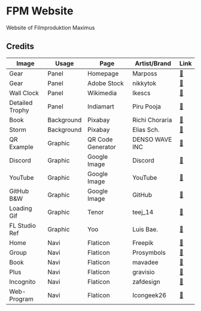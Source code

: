 # FPM Website
Website of Filmproduktion Maximus

## Credits
| Image           | Usage      | Page              | Artist/Brand   | Link
| --------------- | ---------- | ----------------- | -------------- | ----
| Gear            | Panel      | Homepage          | Marposs        | [🔗](https://www.marposs.com/ger/application/mechanical-industry-gears)
| Gear            | Panel      | Adobe Stock       | nikkytok       | [🔗](https://stock.adobe.com/de/search?creator_id=200519964&filters%5Bcontent_type%3Aphoto%5D=1&filters%5Bcontent_type%3Aillustration%5D=1&filters%5Bcontent_type%3Azip_vector%5D=1&filters%5Bcontent_type%3Avideo%5D=1&filters%5Bcontent_type%3Atemplate%5D=1&filters%5Bcontent_type%3A3d%5D=1&filters%5Bfetch_excluded_assets%5D=1&filters%5Bcontent_type%3Aimage%5D=1&order=relevance&k=gear&search_page=1&search_type=usertyped&acp=&aco=gear&get_facets=0&asset_id=141883625)
| Wall Clock      | Panel      | Wikimedia         | Ikescs         | [🔗](https://commons.wikimedia.org/wiki/File:Wall_clock.jpg)
| Detailed Trophy | Panel      | Indiamart         | Piru Pooja     | [🔗](https://www.indiamart.com/proddetail/new-trophies-awards-12660502073.html)
| Book            | Background | Pixabay           | Richi Choraria | [🔗](https://pixabay.com/de/photos/b%C3%BCcher-tinte-licht-golden-leser-1906534/)
| Storm           | Background | Pixabay           | Elias Sch.     | [🔗](https://pixabay.com/de/photos/unwetter-abenteuer-mysterie-3041241/)
| QR Example      | Graphic    | QR Code Generator | DENSO WAVE INC | [🔗](https://www.qrcode-generator.de/)
| Discord         | Graphic    | Google Image      | Discord        | [🔗](https://www.google.de/search?sca_esv=2a63e8a7ece273e3&sxsrf=ADLYWIJPF24pqKKWUVqwaFsc_H_L7m6-pQ:1732299117407&q=discord&udm=2&fbs=AEQNm0A6bwEop21ehxKWq5cj-cHa02QUie7apaStVTrDAEoT1CkRGSL-1wA3X2bR5dRYtRELv2nVM6XpZ_f_zLfBr8ZfFDo4-AC-M6UQA9qap38PVEs-C6Cbkgx-SskggRAQ5m4cab5KHWfkrrH_uftZO5ZDbOMYA6CsHvklBX5x_L_SvJp7IjI50wj2moCd25JNohuOGDIG&sa=X&ved=2ahUKEwjLnaaMxfCJAxWY87sIHXSoLfYQtKgLegQIHxAB&biw=2560&bih=1279&dpr=1)
| YouTube         | Graphic    | Google Image      | YouTube        | [🔗](https://www.google.de/search?q=youtube&sca_esv=2a63e8a7ece273e3&udm=2&biw=2560&bih=1279&sxsrf=ADLYWIKA7c5FIjpSEj_p3LbXC7ozuueZ-w%3A1732299118554&ei=bslAZ-a-IeaQ9u8PxL2KqQY&ved=0ahUKEwjmreyMxfCJAxVmiP0HHcSeImUQ4dUDCBA&uact=5&oq=youtube&gs_lp=EgNpbWciB3lvdXR1YmUyBBAjGCcyEBAAGIAEGLEDGEMYgwEYigUyChAAGIAEGEMYigUyCBAAGIAEGLEDMgoQABiABBhDGIoFMgoQABiABBhDGIoFMgoQABiABBhDGIoFMgoQABiABBhDGIoFMgoQABiABBhDGIoFMgsQABiABBixAxiDAUjcBVAAWOMEcAB4AJABAJgBTqABzQOqAQE3uAEDyAEA-AEBmAIHoALdA8ICBRAAGIAEmAMAkgcBN6AH4S0&sclient=img)
| GitHub B&W      | Graphic    | Google Image      | GitHub         | [🔗](https://www.google.com/search?sca_esv=2a63e8a7ece273e3&rlz=1C1CHBF_deDE880DE880&sxsrf=ADLYWILLddCY1dz4VOuNvt1E9jDUUgnMxQ:1732300323624&q=github&udm=2&fbs=AEQNm0A6bwEop21ehxKWq5cj-cHa02QUie7apaStVTrDAEoT1CkRGSL-1wA3X2bR5dRYtRGv3dh0WX48pQ0OijG3Ir_Ily36WNjIM66TUeQQm6v5pCxPr2gtqfjkC7ffv6Tr7pov6Kj4r20q4qdHCSHuZ8l9l_oCqEwoxOcaGtTQ9oNU0Tr95ug&sa=X&ved=2ahUKEwiX_LvLyfCJAxUs0AIHHe2gHBAQtKgLegQIHRAB&biw=1463&bih=731&dpr=1.75)
| Loading Gif     | Graphic    | Tenor             | teej_14        | [🔗](https://tenor.com/de/view/loading-gif-hr-gif-23067502)
| FL Studio Ref   | Graphic    | Yoo               | Luis Bae.      | [🔗](https://yoo.rs/fl-studio-project-en-1621142165.html)
| Home            | Navi       | Flaticon          | Freepik        | [🔗](https://www.flaticon.com/free-icon/home_1946488?term=home&page=1&position=3&origin=search&related_id=1946488)
| Group           | Navi       | Flaticon          | Prosymbols     | [🔗](https://www.flaticon.com/free-icon/group_615075?term=team&page=1&position=42&origin=search&related_id=615075)
| Book            | Navi       | Flaticon          | mavadee        | [🔗](https://www.flaticon.com/free-icon/book_1164620?term=library&page=1&position=1&origin=search&related_id=1164620)
| Plus            | Navi       | Flaticon          | gravisio       | [🔗](https://www.flaticon.com/free-icon/plus_11502540?term=extra&page=1&position=41&origin=search&related_id=11502540)
| Incognito       | Navi       | Flaticon          | zafdesign      | [🔗](https://www.flaticon.com/free-icon/incognito_5006692?term=incognito&page=1&position=7&origin=search&related_id=5006692)
| Web-Program     | Navi       | Flaticon          | Icongeek26     | [🔗](https://www.flaticon.com/free-icon/web-programming_1336494?term=code&page=1&position=4&origin=search&related_id=1336494)